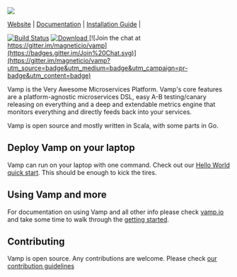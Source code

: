 ![](https://raw.githubusercontent.com/magneticio/vamp.io/master/static/img/vamp_logo_blue_circle.png)

[Website](http://vamp.io) |
[Documentation](http://vamp.io/documentation/how-vamp-works/architecture-and-components/) |
[Installation Guide](http://vamp.io/documentation/installation/) |

[![Build Status](https://travis-ci.org/magneticio/vamp.svg?branch=master)](https://travis-ci.org/magneticio/vamp-core) [ ![Download](https://api.bintray.com/packages/magnetic-io/downloads/vamp/images/download.svg) ](https://bintray.com/magnetic-io/downloads/vamp/_latestVersion) [![Join the chat at https://gitter.im/magneticio/vamp](https://badges.gitter.im/Join%20Chat.svg)](https://gitter.im/magneticio/vamp?utm_source=badge&utm_medium=badge&utm_campaign=pr-badge&utm_content=badge)

Vamp is the Very Awesome Microservices Platform. Vamp's core features are a platform-agnostic microservices DSL, easy A-B testing/canary releasing on everything and a deep and extendable metrics engine that monitors everything and directly feeds back into your services.

Vamp is open source and mostly written in Scala, with some
parts in Go.

## Deploy Vamp on your laptop

Vamp can run on your laptop with one command. Check out our [Hello World quick start](http://vamp.io/documentation/installation/hello-world/). This should be enough to kick the tires.

## Using Vamp and more

For documentation on using Vamp and all other info please check [vamp.io](http://vamp.io/documentation/using-vamp/artifacts/) and
take some time to walk through the [getting started](http://vamp.io/documentation/tutorials/).

## Contributing

Vamp is open source. Any contributions are welcome. Please check [our contribution guidelines](https://github.com/magneticio/vamp/blob/master/CONTRIBUTING.md)

